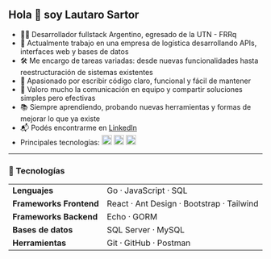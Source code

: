 <h2>Hola 👋 soy Lautaro Sartor</h2>

<ul>
  <li>👨‍💻 Desarrollador fullstack Argentino, egresado de la UTN - FRRq</li>
  <li>💼 Actualmente trabajo en una empresa de logística desarrollando APIs, interfaces web y bases de datos</li>
  <li>🛠 Me encargo de tareas variadas: desde nuevas funcionalidades hasta reestructuración de sistemas existentes</li>
  <li>🧠 Apasionado por escribir código claro, funcional y fácil de mantener</li>
  <li>🤝 Valoro mucho la comunicación en equipo y compartir soluciones simples pero efectivas</li>
  <li>📚 Siempre aprendiendo, probando nuevas herramientas y formas de mejorar lo que ya existe</li>
  <li>📬 Podés encontrarme en <a href="https://www.linkedin.com/in/lautarosartor/" target="_blank">LinkedIn</a></li>
  <li>
    Principales tecnologías:
    <img src="https://cdn.jsdelivr.net/gh/devicons/devicon/icons/react/react-original.svg" width="20" alt="React" title="React"/>
    <img src="https://cdn.jsdelivr.net/gh/devicons/devicon/icons/go/go-original.svg" width="20" alt="Go" title="Go"/>
    <img src="https://cdn.jsdelivr.net/gh/devicons/devicon/icons/microsoftsqlserver/microsoftsqlserver-plain.svg" width="20" alt="SQL Server" title="SQL Server"/>
  </li>
</ul>
<hr/>

<h3>🧰 Tecnologías</h3>
<table>
  <tbody>
    <tr>
      <td><strong>Lenguajes</strong></td>
      <td>Go · JavaScript · SQL</td>
    </tr>
    <tr>
      <td><strong>Frameworks Frontend</strong></td>
      <td>React · Ant Design · Bootstrap · Tailwind</td>
    </tr>
    <tr>
      <td><strong>Frameworks Backend</strong></td>
      <td>Echo · GORM</td>
    </tr>
    <tr>
      <td><strong>Bases de datos</strong></td>
      <td>SQL Server · MySQL</td>
    </tr>
    <tr>
      <td><strong>Herramientas</strong></td>
      <td>Git · GitHub · Postman</td>
    </tr>
  </tbody>
</table>
